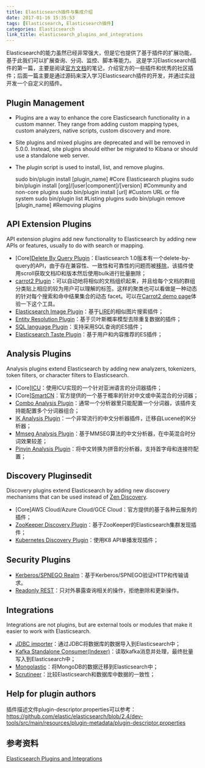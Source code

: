 ```yaml
---
title: Elasticsearch插件与集成介绍
date: 2017-01-16 15:35:53
tags: [Elasticsearch, Elasticsearch插件]
categories: Elasticsearch
link_title: elasticsearch_plugins_and_integrations
---
```

Elasticsearch的能力虽然已经非常强大，但是它也提供了基于插件的扩展功能，基于此我们可以扩展查询、分词、监控、脚本等能力。
这是学习Elasticsearch插件的第一篇，主要是阅读[官方文档](https://www.elastic.co/guide/en/elasticsearch/plugins/2.3/index.html)的笔记，介绍官方的一些插件和优秀的社区插件；后面一篇主要是通过源码来深入学习Elasticsearch插件的开发，并通过实战开发一个自定义的插件。

<!-- more -->
## Plugin Management
- Plugins are a way to enhance the core Elasticsearch functionality in a custom manner. They range from adding custom mapping types, custom analyzers, native scripts, custom discovery and more.
- Site plugins and mixed plugins are deprecated and will be removed in 5.0.0. Instead, site plugins should either be migrated to Kibana or should use a standalone web server.
- The *plugin* script is used to install, list, and remove plugins. 


    sudo bin/plugin install [plugin_name]   #Core Elasticsearch plugins
    sudo bin/plugin install [org]/[user|component]/[version] #Community and non-core plugins
    sudo bin/plugin install [url]           #Custom URL or file system
    sudo bin/plugin list                    #Listing plugins
    sudo bin/plugin remove [plugin_name]    #Removing plugins
    
## API Extension Plugins
API extension plugins add new functionality to Elasticsearch by adding new APIs or features, usually to do with search or mapping.

- [Core][Delete By Query Plugin](https://www.elastic.co/guide/en/elasticsearch/plugins/2.3/plugins-delete-by-query.html)：Elasticsearch 1.0版本有一个delete-by-query的API，由于存在兼容性、一致性和可靠性的问题而被[移除](https://www.elastic.co/guide/en/elasticsearch/plugins/2.3/delete-by-query-plugin-reason.html)，该插件使用scroll获取文档ID和版本然后使用bulk进行批量删除；
- [carrot2 Plugin](https://github.com/carrot2/elasticsearch-carrot2)：可以自动地将相似的文档组织起来，并且给每个文档的群组分类贴上相应的较为用户可以理解的标签。这样的聚类也可以看做是一种动态的针对每个搜索和命中结果集合的动态 facet。可以在[Carrot2 demo page](http://search.carrot2.org/stable/search?query=elasticsearch&results=200&view=foamtree)体验一下这个工具。
- [Elasticsearch Image Plugin](https://github.com/kzwang/elasticsearch-image)：基于[LIRE](https://github.com/dermotte/lire)的相似图片搜索插件；
- [Entity Resolution Plugin](https://github.com/YannBrrd/elasticsearch-entity-resolution)：基于贝叶斯概率模型去除重复数据的插件；
- [SQL language Plugin](https://github.com/NLPchina/elasticsearch-sql/)：支持采用SQL查询的ES插件；
- [Elasticsearch Taste Plugin](https://github.com/codelibs/elasticsearch-taste)：基于用户和内容推荐的ES插件；

## Analysis Plugins
Analysis plugins extend Elasticsearch by adding new analyzers, tokenizers, token filters, or character filters to Elasticsearch.

- [Core][ICU](https://www.elastic.co/guide/en/elasticsearch/plugins/2.3/analysis-icu.html)：使用ICU实现的一个针对亚洲语言的分词器插件；
- [Core][SmartCN](https://www.elastic.co/guide/en/elasticsearch/plugins/2.3/analysis-smartcn.html)：官方提供的一个基于概率的针对中文或中英混合的分词器；
- [Combo Analysis Plugin](https://github.com/yakaz/elasticsearch-analysis-combo/)：通常一个分析器里只能配置一个分词器，该插件支持能配置多个分词器组合；
- [IK Analysis Plugin](https://github.com/medcl/elasticsearch-analysis-ik)：一个非常流行的中文分析器插件，迁移自Lucene的IK分析器；
- [Mmseg Analysis Plugin](https://github.com/medcl/elasticsearch-analysis-mmseg)：基于MMSEG算法的中文分析器，在中英混合时分词效果较差；
- [Pinyin Analysis Plugin](https://github.com/medcl/elasticsearch-analysis-pinyin)：将中文转换为拼音的分析器，支持首字母和连接符配置；

## Discovery Pluginsedit
Discovery plugins extend Elasticsearch by adding new discovery mechanisms that can be used instead of [Zen Discovery](https://www.elastic.co/guide/en/elasticsearch/reference/2.3/modules-discovery-zen.html).

- [Core]AWS Cloud/Azure Cloud/GCE Cloud：官方提供的基于各种云服务的插件；
- [ZooKeeper Discovery Plugin](https://github.com/grmblfrz/elasticsearch-zookeeper)：基于ZooKeeper的Elasticsearch集群发现插件；
- [Kubernetes Discovery Plugin](https://github.com/fabric8io/elasticsearch-cloud-kubernetes)：使用K8 API单播发现插件；

## Security Plugins
- [Kerberos/SPNEGO Realm](https://github.com/codecentric/elasticsearch-shield-kerberos-realm)：基于Kerberos/SPNEGO验证HTTP和传输请求。
- [Readonly REST](https://github.com/sscarduzio/elasticsearch-readonlyrest-plugin)：只对外暴露查询相关的操作，拒绝删除和更新操作。

## Integrations
Integrations are not plugins, but are external tools or modules that make it easier to work with Elasticsearch.

- [JDBC importer](https://github.com/jprante/elasticsearch-jdbc)：通过JDBC将数据库的数据导入到Elasticsearch中；
- [Kafka Standalone Consumer(Indexer)](https://github.com/BigDataDevs/kafka-elasticsearch-consumer)：读取kafka消息并处理，最终批量写入到Elasticsearch中；
- [Mongolastic](https://github.com/ozlerhakan/mongolastic)：将MongoDB的数据迁移到Elasticsearch中；
- [Scrutineer](https://github.com/Aconex/scrutineer)：比较Elasticsearch和数据库中数据的一致性；

## Help for plugin authors
插件描述文件plugin-descriptor.properties可以参考：https://github.com/elastic/elasticsearch/blob/2.4/dev-tools/src/main/resources/plugin-metadata/plugin-descriptor.properties

## 参考资料
[Elasticsearch Plugins and Integrations](https://www.elastic.co/guide/en/elasticsearch/plugins/2.3/index.html)

